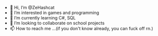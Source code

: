 - 👋 Hi, I’m @ZeHashcat
- 👀 I’m interested in games and programming
- 🌱 I’m currently learning C#, SQL
- 💞️ I’m looking to collaborate on school projects
- 📫 How to reach me ...(if you don't know already, you can fuck off rn.)

<!---
ZeHashcat/ZeHashcat is a ✨ special ✨ repository because its `README.md` (this file) appears on your GitHub profile.
You can click the Preview link to take a look at your changes.
--->
